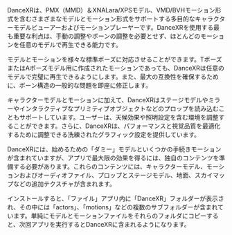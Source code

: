 DanceXRは、PMX（MMD）＆XNALara/XPSモデル、VMD/BVHモーション形式を含むさまざまなモデルとモーション形式をサポートする多目的なキャラクターモデルビューアーおよびモーションプレーヤーです。DanceXRを使用する最も重要な利点は、手動の調整やボーンの調整を必要とせず、ほとんどのモーションを任意のモデルで再生できる能力です。

モデルとモーションを様々な標準ポーズに対応させることができます。TポーズまたはAポーズモデル用に作成されたモーションであっても、DanceXRは任意のモデルで完璧に再生できるようにします。また、最大の互換性を確保するために、ボーン構造の一般的な問題を即座に修正します。

キャラクターモデルとモーションに加えて、DanceXRはステージモデルやミラーやインタラクティブなプリミティブオブジェクトなどのプロップを読み込むこともサポートしています。ユーザーは、天候効果や照明設定を含む環境を調整することができます。さらに、DanceXRは、パフォーマンスと視覚品質を最適化するために調整できる洗練されたグラフィック設定を提供しています。

DanceXRには、始めるための「ダミー」モデルといくつかの手続きモーションが含まれていますが、アプリで最大限の効果を得るには、独自のコンテンツを準備する必要があります。これらのコンテンツには、キャラクターモデル、モーションおよびオーディオファイル、プロップとステージモデル、地面、スカイマップなどの追加テクスチャが含まれます。

インストールすると、「ファイル」アプリ内に「DanceXR」フォルダーが表示され、その中には「actors」、「motions」などの複数のサブフォルダーが含まれています。単純にモデルとモーションファイルをそれらのフォルダにコピーすると、次回アプリを実行するとDanceXRに含まれるようになります。